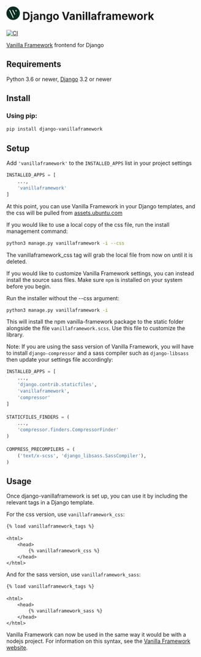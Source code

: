 # ![DJ-VF](img/djangovf-small.png) Django Vanillaframework
[![CI](https://github.com/lvoytek/django-vanillaframework/actions/workflows/ci.yml/badge.svg)](https://github.com/lvoytek/django-vanillaframework/actions/workflows/ci.yml)

[Vanilla Framework](https://vanillaframework.io/) frontend for Django

## Requirements
Python 3.6 or newer, [Django](https://www.djangoproject.com/) 3.2 or newer

## Install
### Using pip:

```bash
pip install django-vanillaframework
```

## Setup
Add `'vanillaframework'` to the `INSTALLED_APPS` list in your project settings
```python
INSTALLED_APPS = [
    ...,
    'vanillaframework'
]
```

At this point, you can use Vanilla Framework in your Django templates, and the css will be pulled from [assets.ubuntu.com](https://assets.ubuntu.com/v1/vanilla-framework-version-3.8.2.min.css)

If you would like to use a local copy of the css file, run the install management command:

```bash
python3 manage.py vanillaframework -i --css
```

The vanillaframework_css tag will grab the local file from now on until it is deleted.

If you would like to customize Vanilla Framework settings, you can instead install the source sass files. Make sure `npm` is installed on your system before you begin.

Run the installer without the --css argument:

```bash
python3 manage.py vanillaframework -i
```

This will install the npm vanilla-framework package to the static folder alongside the file `vanillaframework.scss`. Use this file to customize the library.

Note: If you are using the sass version of Vanilla Framework, you will have to install `django-compressor` and a sass compiler such as `django-libsass` then update your settings file accordingly:

```python
INSTALLED_APPS = [
    ...,
    'django.contrib.staticfiles',
    'vanillaframework',
    'compressor'
]

STATICFILES_FINDERS = (
    ...,
    'compressor.finders.CompressorFinder'
)

COMPRESS_PRECOMPILERS = (
    ('text/x-scss', 'django_libsass.SassCompiler'),
)
```

## Usage
Once django-vanillaframework is set up, you can use it by including the relevant tags in a Django template.

For the css version, use `vanillaframework_css`:

```jinja2
{% load vanillaframework_tags %}

<html>
    <head>
        {% vanillaframework_css %}
    </head>
</html>
```

And for the sass version, use `vanillaframework_sass`:

```jinja2
{% load vanillaframework_tags %}

<html>
    <head>
        {% vanillaframework_sass %}
    </head>
</html>
```

Vanilla Framework can now be used in the same way it would be with a nodejs project. For information on this syntax, see the [Vanilla Framework website](https://vanillaframework.io/docs).